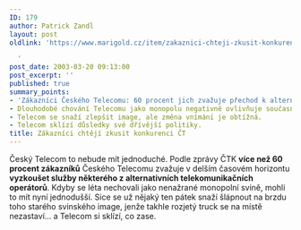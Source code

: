 ```yaml
---
ID: 179
author: Patrick Zandl
layout: post
oldlink: 'https://www.marigold.cz/item/zakaznici-chteji-zkusit-konkurenci-ct

  '
post_date: 2003-03-20 09:13:00
post_excerpt: ''
published: true
summary_points:
- 'Zákazníci Českého Telecomu: 60 procent jich zvažuje přechod k alternativním operátorům.'
- Dlouhodobé chování Telecomu jako monopolu negativně ovlivňuje současnou situaci.
- Telecom se snaží zlepšit image, ale změna vnímání je obtížná.
- Telecom sklízí důsledky své dřívější politiky.
title: Zákazníci chtějí zkusit konkurenci ČT
---
```


Český Telecom to nebude mít jednoduché. Podle zprávy ČTK <STRONG>více než 60 procent zákazníků</STRONG> Českého Telecomu zvažuje v delším časovém horizontu<STRONG> vyzkoušet služby některého z alternativních telekomunikačních operátorů</STRONG>. Kdyby se léta nechovali jako nenažrané monopolní svině, mohli to mít nyní jednodušší. Sice se už nějaký ten pátek snaží šlápnout na brzdu toho starého svinského image, jenže takhle rozjetý truck se na místě nezastaví... a Telecom si sklízí, co zase.